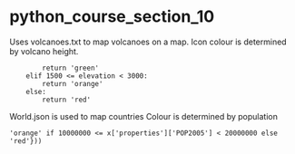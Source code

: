 # python_course_section_10

Uses volcanoes.txt to map volcanoes on a map. Icon colour is determined by volcano height.
```if elevation < 1500:
        return 'green'
    elif 1500 <= elevation < 3000:
        return 'orange'
    else:
        return 'red'
```

World.json is used to map countries
Colour is determined by population
```style_function=lambda x: {'fillColor':'green' if x['properties']['POP2005'] < 10000000 else
'orange' if 10000000 <= x['properties']['POP2005'] < 20000000 else 'red'}))
```
